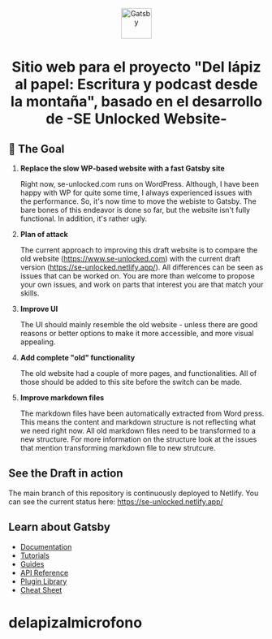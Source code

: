 <p align="center">
  <a href="https://www.gatsbyjs.com/?utm_source=starter&utm_medium=readme&utm_campaign=minimal-starter">
    <img alt="Gatsby" src="https://www.gatsbyjs.com/Gatsby-Monogram.svg" width="60" />
  </a>
</p>
<h1 align="center">
  Sitio web para el proyecto "Del lápiz al papel: Escritura y podcast desde la montaña", basado en el desarrollo de -SE Unlocked Website-
</h1>

## 🚀 The Goal

1.  **Replace the slow WP-based website with a fast Gatsby site**

    Right now, se-unlocked.com runs on WordPress. Although, I have been happy with WP for quite some time, I always experienced issues with the performance. So, it's now time to move the webiste to Gatsby. The bare bones of this endeavor is done so far, but the website isn't fully functional. In addition, it's rather ugly. 


2. **Plan of attack**

    The current approach to improving this draft website is to compare the old website (https://www.se-unlocked.com) with the current draft version (https://se-unlocked.netlify.app/). All differences can be seen as issues that can be worked on. You are more than welcome to propose your own issues, and work on parts that interest you are that match your skills. 

3.  **Improve UI**

    The UI should mainly resemble the old website - unless there are good reasons or better options to make it more accessible, and more visual appealing. 

4.  **Add complete "old" functionality**

    The old website had a couple of more pages, and functionalities. All of those should be added to this site before the switch can be made. 
5. **Improve markdown files**

    The markdown files have been automatically extracted from Word press. This means the content and markdown structure is not reflecting what we need right now.
    All old markdown files need to be transformed to a new structure. For more information on the structure look at the issues that mention transforming markdown file to new strutcure. 
    
## See the Draft in action
The main branch of this repository is continuously deployed to Netlify. You can see the current status here: https://se-unlocked.netlify.app/

## Learn about Gatsby
  - [Documentation](https://www.gatsbyjs.com/docs/?utm_source=starter&utm_medium=readme&utm_campaign=minimal-starter)
  - [Tutorials](https://www.gatsbyjs.com/tutorial/?utm_source=starter&utm_medium=readme&utm_campaign=minimal-starter)
  - [Guides](https://www.gatsbyjs.com/tutorial/?utm_source=starter&utm_medium=readme&utm_campaign=minimal-starter)
  - [API Reference](https://www.gatsbyjs.com/docs/api-reference/?utm_source=starter&utm_medium=readme&utm_campaign=minimal-starter)
  - [Plugin Library](https://www.gatsbyjs.com/plugins?utm_source=starter&utm_medium=readme&utm_campaign=minimal-starter)
  - [Cheat Sheet](https://www.gatsbyjs.com/docs/cheat-sheet/?utm_source=starter&utm_medium=readme&utm_campaign=minimal-starter)
# delapizalmicrofono
